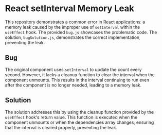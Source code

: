 # React setInterval Memory Leak

This repository demonstrates a common error in React applications: a memory leak caused by the improper use of `setInterval` within the `useEffect` hook.  The provided `bug.js` showcases the problematic code. The solution, `bugSolution.js`, demonstrates the correct implementation, preventing the leak.

## Bug
The original component uses `setInterval` to update the count every second. However, it lacks a cleanup function to clear the interval when the component unmounts. This results in the interval continuing to run even after the component is no longer needed, leading to a memory leak.

## Solution
The solution addresses this by using the cleanup function provided by the `useEffect` hook's return value. This function is executed when the component unmounts or when the dependencies array changes, ensuring that the interval is cleared properly, preventing the leak.